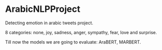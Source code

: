 # ArabicNLPProject

Detecting emotion in arabic tweets project.

8 categories: none, joy, sadness, anger, sympathy, fear, love and surprise.

Till now the models we are going to evaluate: AraBERT, MARBERT.
